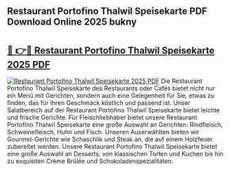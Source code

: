 ## Restaurant Portofino Thalwil Speisekarte PDF Download Online 2025 bukny

# <h2><a href="http://gcck5g3.nevu.top/?p=Restaurant+Portofino+Thalwil+Speisekarte">🔗 👉🔴 Restaurant Portofino Thalwil Speisekarte 2025 PDF</a></h2>

[![Restaurant Portofino Thalwil Speisekarte 2025 PDF](https://i.imgur.com/dBaPXMq.png)](http://gcck5g3.nevu.top/?p=Restaurant+Portofino+Thalwil+Speisekarte)
Die Restaurant Portofino Thalwil Speisekarte des Restaurants oder Cafés bietet nicht nur ein Menü mit Gerichten, sondern auch eine Gelegenheit für Sie, etwas zu finden, das für Ihren Geschmack köstlich und passend ist. Unser Salatbereich auf der Restaurant Portofino Thalwil Speisekarte bietet leichte und frische Gerichte. Für Fleischliebhaber bietet unsere Restaurant Portofino Thalwil Speisekarte eine große Auswahl an Gerichten: Rindfleisch, Schweinefleisch, Huhn und Fisch. Unseren Auserwählten bieten wir Gourmet-Gerichte wie Schaschlik und Steak an, die auf einem Holzfeuer zubereitet werden. Unsere Restaurant Portofino Thalwil Speisekarte bietet eine große Auswahl an Desserts, von klassischen Torten und Kuchen bis hin zu exquisiten Crème Brûlée und Schokoladenspezialitäten.
